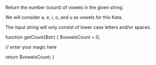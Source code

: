 Return the number (count) of vowels in the given string.

We will consider a, e, i, o, and u as vowels for this Kata.

The input string will only consist of lower case letters and/or spaces.

function getCount($str) {
  $vowelsCount = 0;

  // enter your magic here

  return $vowelsCount;
}
